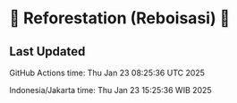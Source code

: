 
# 🌳 Reforestation (Reboisasi) 🌲

## Last Updated

GitHub Actions time: Thu Jan 23 08:25:36 UTC 2025

Indonesia/Jakarta time: Thu Jan 23 15:25:36 WIB 2025
